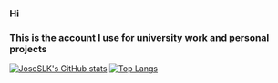 ### Hi
### This is the account I use for university work and personal projects
[![JoseSLK's GitHub stats](https://github-readme-stats.vercel.app/api?username=JoseSLK&show_icons=true&theme=radical)](https://github.com/JoseSLK/github-readme-stats) [![Top Langs](https://github-readme-stats.vercel.app/api/top-langs/?username=JoseSLK&layout=compact&theme=radical)](https://github.com/JoseSLK/github-readme-stats)
